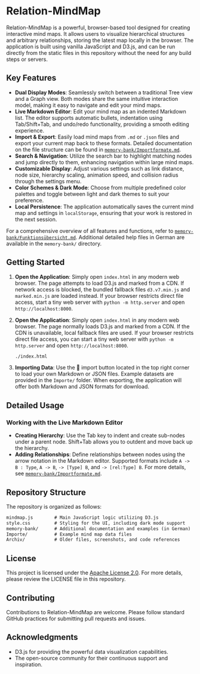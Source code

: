 # Relation-MindMap

Relation-MindMap is a powerful, browser-based tool designed for creating interactive mind maps. It allows users to visualize hierarchical structures and arbitrary relationships, storing the latest map locally in the browser. The application is built using vanilla JavaScript and D3.js, and can be run directly from the static files in this repository without the need for any build steps or servers.

## Key Features

- **Dual Display Modes**: Seamlessly switch between a traditional Tree view and a Graph view. Both modes share the same intuitive interaction model, making it easy to navigate and edit your mind maps.
- **Live Markdown Editor**: Edit your mind map as an indented Markdown list. The editor supports automatic bullets, indentation using Tab/Shift+Tab, and undo/redo functionality, providing a smooth editing experience.
- **Import & Export**: Easily load mind maps from `.md` or `.json` files and export your current map back to these formats. Detailed documentation on the file structure can be found in [`memory-bank/Importformate.md`](memory-bank/Importformate.md).
- **Search & Navigation**: Utilize the search bar to highlight matching nodes and jump directly to them, enhancing navigation within large mind maps.
- **Customizable Display**: Adjust various settings such as link distance, node size, hierarchy scaling, animation speed, and collision radius through the settings menu.
- **Color Schemes & Dark Mode**: Choose from multiple predefined color palettes and toggle between light and dark themes to suit your preference.
- **Local Persistence**: The application automatically saves the current mind map and settings in `localStorage`, ensuring that your work is restored in the next session.

For a comprehensive overview of all features and functions, refer to [`memory-bank/Funktionsübersicht.md`](memory-bank/Funktionsübersicht.md). Additional detailed help files in German are available in the `memory-bank/` directory.

## Getting Started

1. **Open the Application**: Simply open `index.html` in any modern web browser. The page attempts to load D3.js and marked from a CDN.
   If network access is blocked, the bundled fallback files `d3.v7.min.js` and `marked.min.js` are loaded instead.
   If your browser restricts direct file access, start a tiny web server with `python -m http.server` and open `http://localhost:8000`.
1. **Open the Application**: Simply open `index.html` in any modern web browser. The page normally loads D3.js and marked from a CDN. If the CDN is unavailable, local fallback files are used.
   If your browser restricts direct file access, you can start a tiny web server with `python -m http.server` and open `http://localhost:8000`.

   ```bash
   ./index.html
   ```

2. **Importing Data**: Use the 📁 import button located in the top right corner to load your own Markdown or JSON files. Example datasets are provided in the `Importe/` folder. When exporting, the application will offer both Markdown and JSON formats for download.

## Detailed Usage

### Working with the Live Markdown Editor

- **Creating Hierarchy**: Use the Tab key to indent and create sub-nodes under a parent node. Shift+Tab allows you to outdent and move back up the hierarchy.
- **Adding Relationships**: Define relationships between nodes using the arrow notation in the Markdown editor. Supported formats include `A -> B : Type`, `A -> B`, `-> [Type] B`, and `-> [rel:Type] B`. For more details, see [`memory-bank/Importformate.md`](memory-bank/Importformate.md).

## Repository Structure

The repository is organized as follows:

```index.html        # HTML entry point for the application
mindmap.js        # Main JavaScript logic utilizing D3.js
style.css         # Styling for the UI, including dark mode support
memory-bank/      # Additional documentation and examples (in German)
Importe/          # Example mind map data files
Archiv/           # Older files, screenshots, and code references
```

## License

This project is licensed under the [Apache License 2.0](LICENSE). For more details, please review the LICENSE file in this repository.

## Contributing

Contributions to Relation-MindMap are welcome. Please follow standard GitHub practices for submitting pull requests and issues.

## Acknowledgments

- D3.js for providing the powerful data visualization capabilities.
- The open-source community for their continuous support and inspiration.
